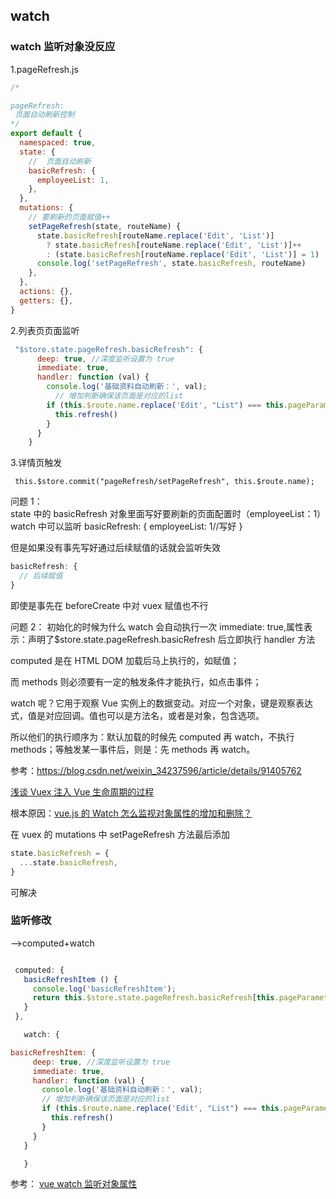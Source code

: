 <!--
 * @Author: binbin 81745365+bin59@users.noreply.github.com
 * @Date: 2023-02-22 20:08:05
 * @LastEditors: binbin 81745365+bin59@users.noreply.github.com
 * @LastEditTime: 2023-03-03 10:49:38
 * @FilePath: \front-end\问题暂存\2.watch监听对象没反应.md
 * @Description:
 *
 * Copyright (c) 2023 by ${git_name_email}, All Rights Reserved.
-->

## watch

### watch 监听对象没反应

1.pageRefresh.js

```js
/* 

pageRefresh:
 页面自动刷新控制
*/
export default {
  namespaced: true,
  state: {
    //  页面自动刷新
    basicRefresh: {
      employeeList: 1,
    },
  },
  mutations: {
    // 要刷新的页面赋值++
    setPageRefresh(state, routeName) {
      state.basicRefresh[routeName.replace('Edit', 'List')]
        ? state.basicRefresh[routeName.replace('Edit', 'List')]++
        : (state.basicRefresh[routeName.replace('Edit', 'List')] = 1)
      console.log('setPageRefresh', state.basicRefresh, routeName)
    },
  },
  actions: {},
  getters: {},
}
```

2.列表页页面监听

```js
 "$store.state.pageRefresh.basicRefresh": {
      deep: true, //深度监听设置为 true
      immediate: true,
      handler: function (val) {
        console.log('基础资料自动刷新：', val);
          // 增加判断确保该页面是对应的list
        if (this.$route.name.replace('Edit', "List") === this.pageParameters.basicDataListName) {
          this.refresh()
        }
      }
    }
```

3.详情页触发

```
 this.$store.commit("pageRefresh/setPageRefresh", this.$route.name);
```

问题 1：  
state 中的 basicRefresh 对象里面写好要刷新的页面配置时（employeeList：1）watch 中可以监听
basicRefresh: {
employeeList: 1//写好
}

但是如果没有事先写好通过后续赋值的话就会监听失效

```js
basicRefresh: {
  // 后续赋值
}
```

即使是事先在 beforeCreate 中对 vuex 赋值也不行

问题 2：
初始化的时候为什么 watch 会自动执行一次
immediate: true,属性表示：声明了$store.state.pageRefresh.basicRefresh 后立即执行 handler 方法

computed 是在 HTML DOM 加载后马上执行的，如赋值；

而 methods 则必须要有一定的触发条件才能执行，如点击事件；

watch 呢？它用于观察 Vue 实例上的数据变动。对应一个对象，键是观察表达式，值是对应回调。值也可以是方法名，或者是对象，包含选项。

所以他们的执行顺序为：默认加载的时候先 computed 再 watch，不执行 methods；等触发某一事件后，则是：先 methods 再 watch。

参考：https://blog.csdn.net/weixin_34237596/article/details/91405762

[浅谈 Vuex 注入 Vue 生命周期的过程](https://www.jb51.net/article/161563.htm)

根本原因：[vue.js 的 Watch 怎么监视对象属性的增加和删除？](https://www.zhihu.com/question/275036216/answer/380346423)

在 vuex 的 mutations 中 setPageRefresh 方法最后添加

```js
state.basicRefresh = {
  ...state.basicRefresh,
}
```

可解决

### 监听修改

-->computed+watch

```js

 computed: {
   basicRefreshItem () {
     console.log('basicRefreshItem');
     return this.$store.state.pageRefresh.basicRefresh[this.pageParameters.basicDataListName]
   }
 },

   watch: {

basicRefreshItem: {
     deep: true, //深度监听设置为 true
     immediate: true,
     handler: function (val) {
       console.log('基础资料自动刷新：', val);
       // 增加判断确保该页面是对应的list
       if (this.$route.name.replace('Edit', "List") === this.pageParameters.basicDataListName) {
         this.refresh()
       }
     }
   }

   }

```

参考：
[vue watch 监听对象属性](https://blog.csdn.net/ghvjhfjf/article/details/121755457)
